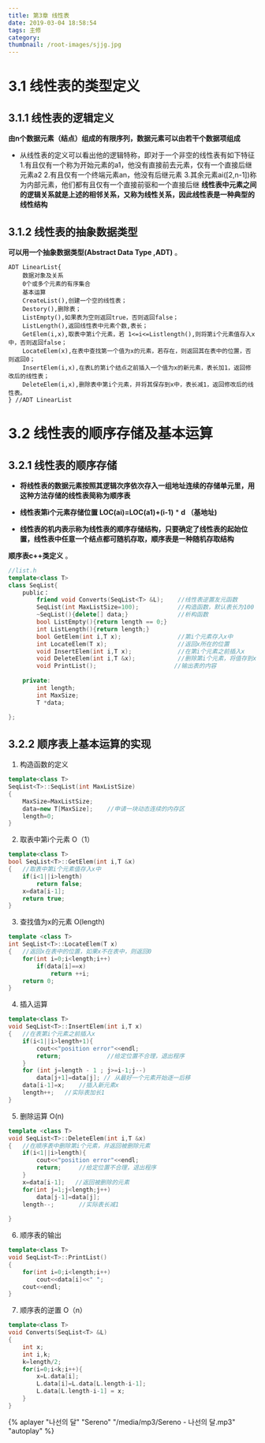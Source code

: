 ```yaml
---
title: 第3章 线性表
date: 2019-03-04 18:58:54
tags: 主修
category: 
thumbnail: /root-images/sjjg.jpg
---
```


# 3.1  线性表的类型定义
## 3.1.1 线性表的逻辑定义
  **由n个数据元素（结点）组成的有限序列，数据元素可以由若干个数据项组成**
 
- 从线性表的定义可以看出他的逻辑特称，即对于一个非空的线性表有如下特征
    1.有且仅有一个称为开始元素的a1，他没有直接前去元素，仅有一个直接后继元素a2
    2.有且仅有一个终端元素an，他没有后继元素
    3.其余元素ai([2,n-1])称为内部元素，他们都有且仅有一个直接前驱和一个直接后继
**线性表中元素之间的逻辑关系就是上述的相邻关系，又称为线性关系，因此线性表是一种典型的线性结构**

## 3.1.2 线性表的抽象数据类型
   **可以用一个抽象数据类型(Abstract Data Type ,ADT)**
。

```
ADT LinearList{
    数据对象及关系
    0个或多个元素的有序集合
    基本运算
    CreateList(),创建一个空的线性表；
    Destory(),删除表；
    ListEmpty(),如果表为空则返回true，否则返回false；
    ListLength(),返回线性表中元素个数,表长；
    GetElem(i,x),取表中第i个元素，若 1<=i<=Listlength(),则将第i个元素值存入x中，否则返回false；
    LocateElem(x),在表中查找第一个值为x的元素，若存在，则返回其在表中的位置，否则返回0；
    InsertElem(i,x),在表L的第i个结点之前插入一个值为x的新元素，表长加1，返回修改后的线性表；
    DeleteElem(i,x),删除表中第i个元素，并将其保存到x中，表长减1，返回修改后的线性表。
} //ADT LinearList
```

# 3.2 线性表的顺序存储及基本运算
## 3.2.1 线性表的顺序存储 
- **将线性表的数据元素按照其逻辑次序依次存入一组地址连续的存储单元里，用这种方法存储的线性表简称为顺序表**

- **线性表第i个元素存储位置  LOC(ai)=LOC(a1)+(i-1)** * **d  （基地址)**

- **线性表的机内表示称为线性表的顺序存储结构，只要确定了线性表的起始位置，线性表中任意一个结点都可随机存取，顺序表是一种随机存取结构**

**顺序表c++类定义**
。

```c++
//list.h
template<class T>
class SeqList{
    public：
		friend void Converts(SeqList<T> &L);    //线性表逆置友元函数
		SeqList(int MaxListSize=100);			//构造函数，默认表长为100
		~SeqList(){delete[] data;}				//析构函数
		bool ListEmpty(){return length == 0;}
		int ListLength(){return length;}
		bool GetElem(int i,T x);				//第i个元素存入x中
		int LocateElem(T x);					//返回x所在的位置
		void InsertElem(int i,T x);				//在第i个元素之前插入x
		void DeleteElem(int i,T &x);			//删除第i个元素，将值存到x
		void PrintList();					   //输出表的内容
	
	private:
		int length;
		int MaxSize;
		T *data;
		
};
```

## 3.2.2 顺序表上基本运算的实现

1. 构造函数的定义

```c++
template<class T>
SeqList<T>::SeqList(int MaxListSize)
{
	MaxSize=MaxListSize;
	data=new T[MaxSize]; 	//申请一块动态连续的内存区
	length=0;
}
```

2. 取表中第i个元素   O（1）

```c++
template<class T>
bool SeqList<T>::GetElem(int i,T &x)
{	//取表中第i个元素值存入x中
	if(i<1||i>length)
		return false;
	x=data[i-1];
	return true;
}
```

3. 查找值为x的元素 O(length)

```c++
template <class T>
int SeqList<T>::LocateElem(T x)
{	//返回x在表中的位置，如果x不在表中，则返回0
	for(int i=0;i<length;i++)
		if(data[i]==x)
			return ++i;
	return 0;
}
```

4. 插入运算

```c++
template<class T>
void SeqList<T>::InsertElem(int i,T x)
{	//在表第i个元素之前插入x
	if(i<1||i>length+1){
		cout<<"position error"<<endl;
		return;				//给定位置不合理，退出程序
	}
	for (int j=length - 1 ; j>=i-1;j--)
		data[j+1]=data[j]; // 从最好一个元素开始逐一后移
	data[i-1]=x;	//插入新元素x
	length++;	//实际表加长1
}
```

5. 删除运算  O(n)

```c++
template <class T>
void SeqList<T>::DeleteElem(int i,T &x)
{	//在顺序表中删除第i个元素，并返回被删除元素
	if(i<1||i>length){
		cout<<"position error"<<endl;
		return;	 	//给定位置不合理，退出程序
	}
	x=data[i-1];   //返回被删除的元素
	for(int j=1;j<length;j++)
		data[j-1]=data[j];
	length--;		//实际表长减1
	
}
```

6. 顺序表的输出

```c++
template<class T>
void SeqList<T>::PrintList()
{
	for(int i=0;i<length;i++)
		cout<<data[i]<<" ";
	cout<<endl;
}
```

7. 顺序表的逆置 O（n）

```c++
template<class T>
void Converts(SeqList<T> &L)
{
	int x;
	int i,k;
	k=length/2;
	for(i=0;i<k;i++){
		x=L.data[i];
		L.data[i]=L.data[L.length-i-1];
		L.data[L.length-i-1] = x;
	}
}
```









































{% aplayer "나선의 달" "Sereno"
 "/media/mp3/Sereno - 나선의 달.mp3" "autoplay" %}
